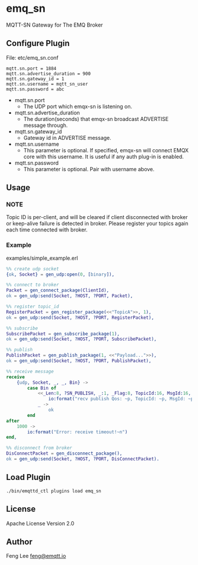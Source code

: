emq_sn
======

MQTT-SN Gateway for The EMQ Broker

Configure Plugin
----------------

File: etc/emq_sn.conf

```
mqtt.sn.port = 1884
mqtt.sn.advertise_duration = 900
mqtt.sn.gateway_id = 1
mqtt.sn.username = mqtt_sn_user
mqtt.sn.password = abc
```

- mqtt.sn.port
  * The UDP port which emqx-sn is listening on.
- mqtt.sn.advertise_duration
  * The duration(seconds) that emqx-sn broadcast ADVERTISE message through.
- mqtt.sn.gateway_id
  * Gateway id in ADVERTISE message.
- mqtt.sn.username
  * This parameter is optional. If specified, emqx-sn will connect EMQX core with this username. It is useful if any auth plug-in is enabled.
- mqtt.sn.password
  * This parameter is optional. Pair with username above.

## Usage

### NOTE
Topic ID is per-client, and will be cleared if client disconnected with broker or keep-alive failure is detected in broker.
Please register your topics again each time connected with broker.

### Example

examples/simple_example.erl

```erlang
%% create udp socket
{ok, Socket} = gen_udp:open(0, [binary]),

%% connect to broker
Packet = gen_connect_package(ClientId),
ok = gen_udp:send(Socket, ?HOST, ?PORT, Packet),

%% register topic_id
RegisterPacket = gen_register_package(<<"TopicA">>, 1),
ok = gen_udp:send(Socket, ?HOST, ?PORT, RegisterPacket),

%% subscribe
SubscribePacket = gen_subscribe_package(1),
ok = gen_udp:send(Socket, ?HOST, ?PORT, SubscribePacket),

%% publish
PublishPacket = gen_publish_package(1, <<"Payload...">>),
ok = gen_udp:send(Socket, ?HOST, ?PORT, PublishPacket),

%% receive message
receive
    {udp, Socket, _, _, Bin} ->
        case Bin of
            <<_Len:8, ?SN_PUBLISH, _:1, _Flag:8, TopicId:16, MsgId:16, Data/binary>> ->
                io:format("recv publish Qos: ~p, TopicId: ~p, MsgId: ~p, Data: ~p~n", [Qos, TopicId, MsgId, Data]);
            _ ->
                ok
        end
after
    1000 ->
        io:format("Error: receive timeout!~n")
end,

%% disconnect from broker
DisConnectPacket = gen_disconnect_package(),
ok = gen_udp:send(Socket, ?HOST, ?PORT, DisConnectPacket).

```

Load Plugin
-----------

```
./bin/emqttd_ctl plugins load emq_sn
```

License
-------

Apache License Version 2.0

Author
------

Feng Lee <feng@emqtt.io>

